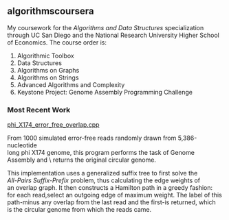 ## algorithmscoursera

My coursework for the *Algorithms and Data Structures* specialization \
through UC San Diego and the National Research University Higher School \
of Economics. The course order is:
1. Algorithmic Toolbox
2. Data Structures
3. Algorithms on Graphs
4. Algorithms on Strings
5. Advanced Algorithms and Complexity
6. Keystone Project: Genome Assembly Programming Challenge

### Most Recent Work

[phi_X174_error_free_overlap.cpp](https://github.com/rydcormier/algorithmscoursera/blob/master/Genome%20Assembly%20Programming%20Challenge/Programming%20Assignment%201/phiX174_error_free_overlap.cpp)

From 1000 simulated error-free reads randomly drawn from 5,386-nucleotide \
long phi X174 genome, this program performs the task of Genome Assembly and \ 
returns the original circular genome. 

This implementation uses a generalized suffix tree to first solve the \
*All-Pairs Suffix-Prefix* problem, thus calculating the edge weights of \
an overlap graph. It then constructs a Hamilton path in a greedy fashion: \
for each read,select an outgoing edge of maximum weight. The label of this \
path-minus any overlap from the last read and the first-is returned, which \
is the circular genome from which the reads came.
